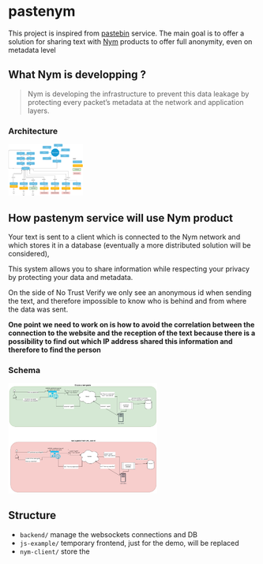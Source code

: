 # pastenym

This project is inspired from [pastebin](https://pastebin.com/) service.
The main goal is to offer a solution for sharing text with [Nym](https://nymtech.net/) products
to offer full anonymity, even on metadata level

## What Nym is developping ?
> Nym is developing the infrastructure to prevent this data leakage by protecting every packet’s metadata at the network and application layers.

### Architecture

<img src="./resources/img/nym-platform.png" alt="drawing" width="30%"/>

## How pastenym service will use Nym product
Your text is sent to a client which is connected to the Nym network and which stores it in a database (eventually a more distributed solution will be considered),



This system allows you to share information while respecting your privacy by protecting your data and metadata.

On the side of No Trust Verify we only see an anonymous id when sending the text, and therefore impossible to know who is behind and from where the data was sent.

**One point we need to work on is how to avoid the correlation between the connection to the website and the reception of the text because there is a possibility to find out
which IP address shared this information and therefore to find the person**

### Schema

<img src="./resources/img/paste.jpg" alt="drawing" width="60%"/>

## Structure

* `backend/` manage the websockets connections and DB
* `js-example/` temporary frontend, just for the demo, will be replaced
* `nym-client/` store the 